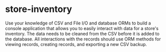 # store-inventory

Use your knowledge of CSV and File I/O and database ORMs to build a console application 
that allows you to easily interact with data for a store's inventory. 
The data needs to be cleaned from the CSV before it is added to the database. 
All interactions with the records should use ORM methods for viewing records, 
creating records, and exporting a new CSV backup.
